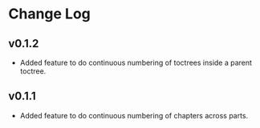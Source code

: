# Change Log

## v0.1.2

- Added feature to do continuous numbering of toctrees inside a parent toctree.

## v0.1.1

- Added feature to do continuous numbering of chapters across parts.
